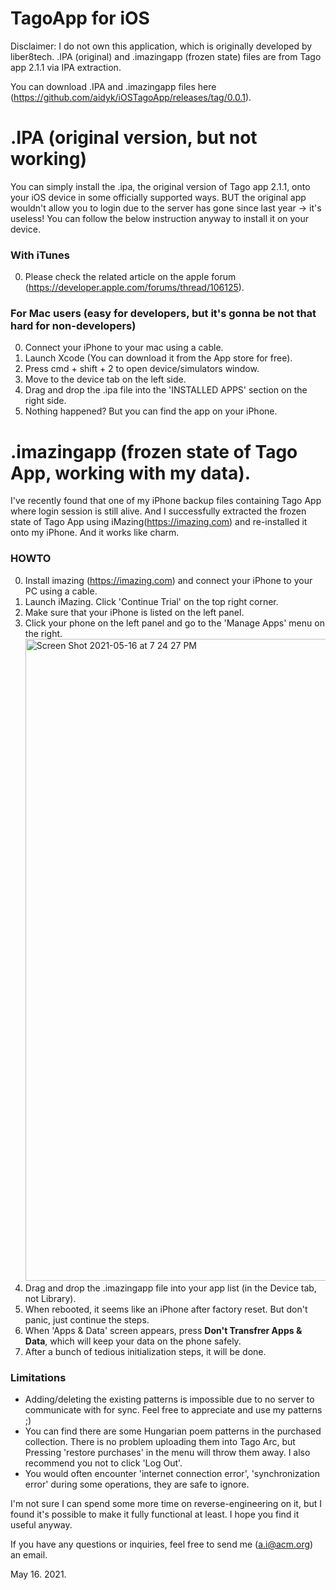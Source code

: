 # TagoApp for iOS

Disclaimer: I do not own this application, which is originally developed by liber8tech.
.IPA (original) and .imazingapp (frozen state) files are from Tago app 2.1.1 via IPA extraction.

You can download .IPA and .imazingapp files here (https://github.com/aidyk/iOSTagoApp/releases/tag/0.0.1).

# .IPA (original version, but not working)
You can simply install the .ipa, the original version of Tago app 2.1.1, onto your iOS device
in some officially supported ways. BUT the original app wouldn't allow you to login due to the
server has gone since last year -> it's useless! You can follow the below instruction anyway
to install it on your device.

### With iTunes
0. Please check the related article on the apple forum (https://developer.apple.com/forums/thread/106125).

### For Mac users (easy for developers, but it's gonna be not that hard for non-developers)
0. Connect your iPhone to your mac using a cable.
1. Launch Xcode (You can download it from the App store for free).
2. Press cmd + shift + 2 to open device/simulators window.
3. Move to the device tab on the left side.
4. Drag and drop the .ipa file into the 'INSTALLED APPS' section on the right side.
5. Nothing happened? But you can find the app on your iPhone.


# .imazingapp (frozen state of Tago App, working with my data).
I've recently found that one of my iPhone backup files containing Tago App where login session is still alive.
And I successfully extracted the frozen state of Tago App using iMazing(https://imazing.com) and re-installed it
onto my iPhone. And it works like charm.

### HOWTO 
0. Install imazing (https://imazing.com) and connect your iPhone to your PC using a cable.
1. Launch iMazing. Click 'Continue Trial' on the top right corner.
2. Make sure that your iPhone is listed on the left panel.
3. Click your phone on the left panel and go to the 'Manage Apps' menu on the right. <img width="1027" alt="Screen Shot 2021-05-16 at 7 24 27 PM" src="https://user-images.githubusercontent.com/6064377/118393923-8811cd00-b67c-11eb-9ec1-8a54c6cc0d24.png">
4. Drag and drop the .imazingapp file into your app list (in the Device tab, not Library).
5. When rebooted, it seems like an iPhone after factory reset. But don't panic, just continue the steps.
6. When 'Apps & Data' screen appears, press **Don't Transfrer Apps & Data**, which will keep your data on the phone safely.
7. After a bunch of tedious initialization steps, it will be done.

### Limitations
- Adding/deleting the existing patterns is impossible due to no server to communicate with for sync. Feel free to appreciate and use my patterns ;)
- You can find there are some Hungarian poem patterns in the purchased collection. There is no problem uploading them into Tago Arc,
but Pressing 'restore purchases' in the menu will throw them away. I also recommend you not to click 'Log Out'.
- You would often encounter 'internet connection error', 'synchronization error' during some operations, they are safe to ignore.

I'm not sure I can spend some more time on reverse-engineering on it, but I found it's possible to make it fully functional at least.
I hope you find it useful anyway.

If you have any questions or inquiries, feel free to send me (a.i@acm.org) an email.

May 16. 2021.
